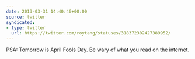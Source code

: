 ```yaml
---
date: 2013-03-31 14:40:46+00:00
source: twitter
syndicated:
- type: twitter
  url: https://twitter.com/roytang/statuses/318372302427389952/
---
```


PSA: Tomorrow is April Fools Day. Be wary of what you read on the internet.
